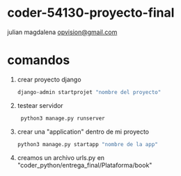 # coder-54130-proyecto-final
 
 julian magdalena opvision@gmail.com

# comandos
1. crear proyecto django
    ```bash
    django-admin startprojet "nombre del proyecto"
    ```

2. testear servidor
   ```bash
    python3 manage.py runserver
    ```
3. crear una "application" dentro de mi proyecto
    ```bash
    python3 manage.py startapp "nombre de la app"
    ```
4. creamos un archivo urls.py en "coder_python/entrega_final/Plataforma/book"